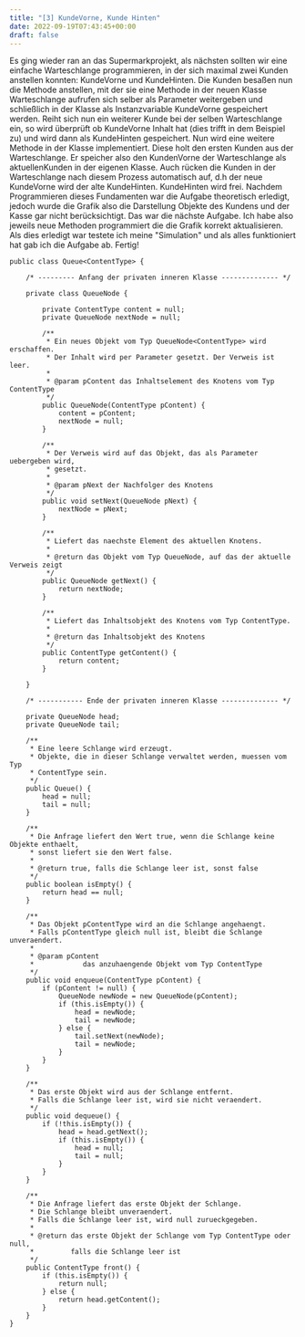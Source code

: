 ```yaml
---
title: "[3] KundeVorne, Kunde Hinten"
date: 2022-09-19T07:43:45+00:00
draft: false
---
```


Es ging wieder ran an das Supermarkprojekt, als nächsten sollten wir eine einfache Warteschlange programmieren, in der sich maximal zwei Kunden anstellen konnten: KundeVorne und KundeHinten. Die Kunden besaßen nun die Methode anstellen, mit der sie eine Methode in der neuen Klasse Warteschlange aufrufen sich selber als Parameter weitergeben und schließlich in der Klasse als Instanzvariable KundeVorne gespeichert werden. Reiht sich nun ein weiterer  Kunde bei der selben Warteschlange ein, so wird überprüft ob KundeVorne Inhalt hat (dies trifft in dem Beispiel zu) und wird dann als KundeHinten gespeichert. Nun wird eine weitere Methode in der Klasse implementiert. Diese holt den ersten Kunden aus der Warteschlange. Er speicher also den KundenVorne der Warteschlange als aktuellenKunden in der eigenen Klasse. Auch rücken die Kunden in der Warteschlange nach diesem Prozess automatisch auf, d.h der neue KundeVorne wird der alte KundeHinten. KundeHinten wird frei. Nachdem Programmieren dieses Fundamenten war die Aufgabe theoretisch erledigt, jedoch wurde die Grafik also die Darstellung Objekte des Kundens und der Kasse gar nicht berücksichtigt. Das war die nächste Aufgabe. Ich habe also jeweils neue Methoden programmiert die die Grafik korrekt aktualisieren. Als dies erledigt war testete ich meine "Simulation" und als alles funktioniert hat gab ich die Aufgabe ab. Fertig!

```
public class Queue<ContentType> {
    
    /* --------- Anfang der privaten inneren Klasse -------------- */
    
    private class QueueNode {

        private ContentType content = null;
        private QueueNode nextNode = null;

        /**
         * Ein neues Objekt vom Typ QueueNode<ContentType> wird erschaffen. 
         * Der Inhalt wird per Parameter gesetzt. Der Verweis ist leer.
         * 
         * @param pContent das Inhaltselement des Knotens vom Typ ContentType
         */
        public QueueNode(ContentType pContent) {
            content = pContent;
            nextNode = null;
        }

        /**
         * Der Verweis wird auf das Objekt, das als Parameter uebergeben wird,
         * gesetzt.
         * 
         * @param pNext der Nachfolger des Knotens
         */
        public void setNext(QueueNode pNext) {
            nextNode = pNext;
        }
        
        /**
         * Liefert das naechste Element des aktuellen Knotens.
         * 
         * @return das Objekt vom Typ QueueNode, auf das der aktuelle Verweis zeigt
         */
        public QueueNode getNext() {
            return nextNode;
        }

        /**
         * Liefert das Inhaltsobjekt des Knotens vom Typ ContentType.
         * 
         * @return das Inhaltsobjekt des Knotens
         */
        public ContentType getContent() {
            return content;
        }
        
    }
    
    /* ----------- Ende der privaten inneren Klasse -------------- */
    
    private QueueNode head;
    private QueueNode tail;

    /**
     * Eine leere Schlange wird erzeugt. 
     * Objekte, die in dieser Schlange verwaltet werden, muessen vom Typ
     * ContentType sein.
     */
    public Queue() {
        head = null;
        tail = null;
    }

    /**
     * Die Anfrage liefert den Wert true, wenn die Schlange keine Objekte enthaelt, 
     * sonst liefert sie den Wert false.
     * 
     * @return true, falls die Schlange leer ist, sonst false
     */
    public boolean isEmpty() {
        return head == null;
    }

    /**
     * Das Objekt pContentType wird an die Schlange angehaengt. 
     * Falls pContentType gleich null ist, bleibt die Schlange unveraendert.
     * 
     * @param pContent
     *            das anzuhaengende Objekt vom Typ ContentType
     */
    public void enqueue(ContentType pContent) {
        if (pContent != null) {
            QueueNode newNode = new QueueNode(pContent);
            if (this.isEmpty()) {
                head = newNode;
                tail = newNode;
            } else {
                tail.setNext(newNode);
                tail = newNode;
            }
        }
    }

    /**
     * Das erste Objekt wird aus der Schlange entfernt. 
     * Falls die Schlange leer ist, wird sie nicht veraendert.
     */
    public void dequeue() {
        if (!this.isEmpty()) {
            head = head.getNext();
            if (this.isEmpty()) {
                head = null;
                tail = null;
            }
        }
    }

    /**
     * Die Anfrage liefert das erste Objekt der Schlange. 
     * Die Schlange bleibt unveraendert. 
     * Falls die Schlange leer ist, wird null zurueckgegeben.
     *
     * @return das erste Objekt der Schlange vom Typ ContentType oder null,
     *         falls die Schlange leer ist
     */
    public ContentType front() {
        if (this.isEmpty()) {
            return null;
        } else {
            return head.getContent();
        }
    }
}
``` 